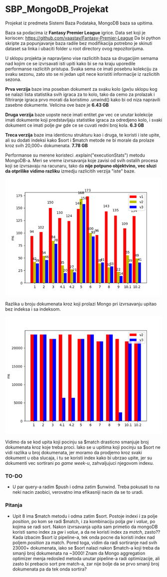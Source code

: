# SBP_MongoDB_Projekat
Projekat iz predmeta Sistemi Baza Podataka, MongoDB baza sa upitima.

Baza sa podacima iz **Fantasy Premier League** igrice. Data set koji je koriscen: https://github.com/vaastav/Fantasy-Premier-League
Da bi python skripte za popunjavanje baza radile bez modifikacija potrebno je skinuti dataset sa linka i ubaciti folder u root directory ovog repozitorijuma.

U sklopu projekta je napravljeno vise razlicitih baza sa drugacijim semama nad kojim ce se izvrsavati isti upiti kako bi se na kraju uporedile performanse razlicitih pristupa. Svaka sema ce imati posebnu kolekciju za svaku sezonu, zato sto se ni jedan upit nece koristiti informacije iz razlicitih sezona.

**Prva verzija** baze ima poseban dokument za svaku kolo (*gw*)u sklopu kog se nalazi lista statistika svih igraca za to kolo, tako da cemo za prolazak i filtriranje igraca prvo morati da koristimo .unwind() kako bi od niza napravili zasebne dokumente. Velicina ove baze je **6.43 GB**

**Druga verzija** baze uopste nece imati entitet *gw* vec ce unutar kolekcije imati dokumente koji predstavljaju statistike igraca za odredjeno kolo, i svaki dokument ce imati polje *gw* gde ce se cuvati redni broj kola. **6.3 GB**

**Treca verzija** baze ima identicnu strukturu kao i druga, te koristi i iste upite, ali su dodati indeksi kako $sort i $match metode ne bi morale da prolaze kroz svih 20,000+ dokumenata. **7.78 GB**

Performanse su merene koristeci .explain("executionStats") metodu MongoDB-a. Meri se vreme izvrsavanja koje zavisi od svih ostalih procesa koji se izvrsavaju na racunaru, tako da **nije potpuno objektvino, vec sluzi da otprilike vidimo razliku** izmedju razlicitih verzija "iste" baze.

![Plot](https://github.com/VeljkoMaksimovic/SBP_MongoDB_Projekat/blob/master/v1_and_v2_and_v3.png)

Razlika u broju dokumenata kroz koji prolazi Mongo pri izvrsavanju upitao bez indeksa i sa indeksom.

![Plot](https://github.com/VeljkoMaksimovic/SBP_MongoDB_Projekat/blob/master/v2_and_v3.png)

Vidimo da se kod upita koji pocinju sa $match drasticno smanjuje broj dokumenata kroz koje treba proci. Iako se u upitima koji pocinju sa $sort ne vidi razlika u broj dokumenata, jer moramo da prodjemo kroz svaki dokument u oba slucaja, i tu se koristi index kako bi ubrzao upite, jer su dokumenti vec sortirani po *game week-u*, zahvaljujuci njegovom indexu.

### TO-DO
- U par query-a radim $push i odma zatim $unwind. Treba pokusati to na neki nacin zaobici, verovatno ima efikasniji nacin da se to uradi.

### Pitanja
- Upit 8 ima $match metodu i odma zatim $sort. Postoje indexi i za polje *position*, po kom se radi $match, i za kombinaciju polja *gw* i *value*, po kojima se radi sort. Nakon izvrsavanja upita sam primetio da mongoDB koristi samo index za *gw* i *value*, a da ne koristi index za *match*, zasto?? Kada izbacim $sort iz pipeline-a, tek onda pocne da koristi index nad poljem *position* za match. Pored toga, vidim da radi sortiranje nad svih 23000+ dokumenata, iako se $sort nalazi nakon $match-a koji treba da smanji broj dokumenata na ~3000! Znam da Mongo aggregation optimizer menja redosled metoda unutar pipeline-a radi optimizacije, ali zasto bi prebacio sort pre match-a, zar nije bolje da se prvo smanji broj dokumenata pa da tek onda sortira?
